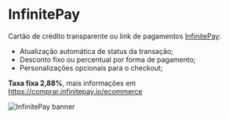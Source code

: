 # InfinitePay

Cartão de crédito transparente ou link de pagamentos [InfinitePay](https://infinitepay.io/#link-pagamentos):

- Atualização automática de status da transação;
- Desconto fixo ou percentual por forma de pagamento;
- Personalizações opcionais para o checkout;

**Taxa fixa 2,88%**, mais informações em https://comprar.infinitepay.io/ecommerce

![InfinitePay banner](https://us-central1-ecom-infinitepay.cloudfunctions.net/app/infinitepay.png)
